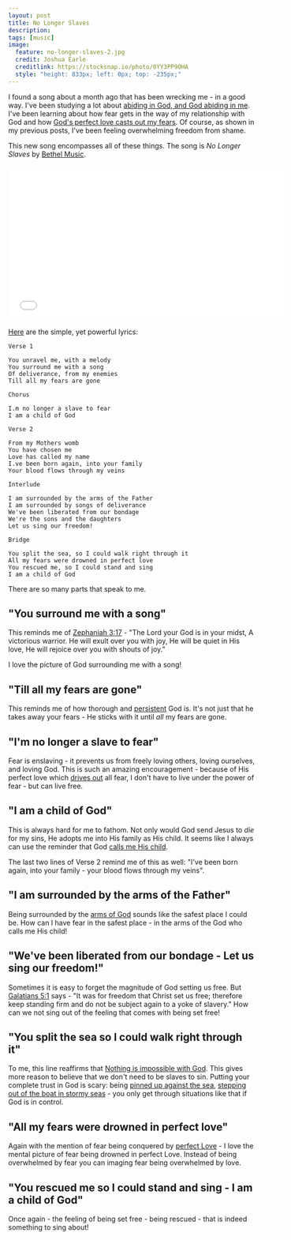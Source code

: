```yaml
---
layout: post
title: No Longer Slaves
description:
tags: [music]
image:
  feature: no-longer-slaves-2.jpg
  credit: Joshua Earle
  creditlink: https://stocksnap.io/photo/0YY3PP9OHA
  style: "height: 833px; left: 0px; top: -235px;"
---
```


I found a song about a month ago that has been wrecking me - in a good way. I've been studying a lot about [abiding in God, and God abiding in me][0]. I've been learning about how fear gets in the way of my relationship with God and how [God's perfect love casts out my fears][1]. Of course, as shown in my previous posts, I've been feeling overwhelming freedom from shame.

This new song encompasses all of these things. The song is *No Longer Slaves* by [Bethel Music](https://bethelmusic.com/).


<iframe width="560" height="315" src="//www.youtube.com/embed/XxkNj5hcy5E" frameborder="0"> </iframe>

[Here][2] are the simple, yet powerful lyrics:

    Verse 1
    
    You unravel me, with a melody
    You surround me with a song
    Of deliverance, from my enemies
    Till all my fears are gone
    
    Chorus
    
    I.m no longer a slave to fear
    I am a child of God
    
    Verse 2
    
    From my Mothers womb
    You have chosen me
    Love has called my name
    I.ve been born again, into your family
    Your blood flows through my veins
    
    Interlude
    
    I am surrounded by the arms of the Father
    I am surrounded by songs of deliverance
    We've been liberated from our bondage
    We're the sons and the daughters
    Let us sing our freedom!
    
    Bridge
    
    You split the sea, so I could walk right through it
    All my fears were drowned in perfect love
    You rescued me, so I could stand and sing
    I am a child of God

There are so many parts that speak to me.

## "You surround me with a song"

This reminds me of [Zephaniah 3:17][3] - "The Lord your God is in your midst, A victorious warrior. He will exult over you with joy, He will be quiet in His love, He will rejoice over you with shouts of joy."

I love the picture of God surrounding me with a song!

## "Till all my fears are gone"

This reminds me of how thorough and [persistent][4] God is. It's not just that he takes away your fears - He sticks with it until _all_ my fears are gone.

## "I'm no longer a slave to fear"

Fear is enslaving - it prevents us from freely loving others, loving ourselves, and loving God. This is such an amazing encouragement - because of His perfect love which [drives out][5] all fear, I don't have to live under the power of fear - but can live free.

## "I am a child of God"

This is always hard for me to fathom. Not only would God send Jesus to _die_ for my sins, He adopts me into His family as His child. It seems like I always can use the reminder that God [calls me His child][6].

The last two lines of Verse 2 remind me of this as well: "I've been born again, into your family - your blood flows through my veins".

## "I am surrounded by the arms of the Father"

Being surrounded by the [arms of God][7] sounds like the safest place I could be. How can I have fear in the safest place - in the arms of the God who calls me His child!

## "We've been liberated from our bondage - Let us sing our freedom!"

Sometimes it is easy to forget the magnitude of God setting us free. But [Galatians 5:1][8] says - "It was for freedom that Christ set us free; therefore keep standing firm and do not be subject again to a yoke of slavery." How can we not sing out of the feeling that comes with being set free!

## "You split the sea so I could walk right through it"

To me, this line reaffirms that [Nothing is impossible with God][9]. This gives more reason to believe that we don't need to be slaves to sin. Putting your complete trust in God is scary: being [pinned up against the sea][10], [stepping out of the boat in stormy seas][11] - you only get through situations like that if God is in control.

## "All my fears were drowned in perfect love"

Again with the mention of fear being conquered by [perfect Love][12] - I love the mental picture of fear being drowned in perfect Love. Instead of being overwhelmed by fear you can imaging fear being overwhelmed by love.

## "You rescued me so I could stand and sing - I am a child of God"

Once again - the feeling of being set free - being rescued - that is indeed something to sing about!



[0]: https://www.biblegateway.com/passage/?search=1%20John%204:12-13&version=NASB
[1]: https://www.biblegateway.com/passage/?search=1+John+4%3A18&version=NASB
[2]: https://bethelmusic.com/publishing/no-longer-slaves
[3]: https://www.biblegateway.com/passage/?search=Zephaniah+3%3A17&version=NASB
[4]: https://www.biblegateway.com/passage/?search=Matthew+28%3A20&version=NIV
[5]: https://www.biblegateway.com/passage/?search=1+John+4%3A18&version=NASB
[6]: https://www.biblegateway.com/passage/?search=1%20John+3:1&version=NASB
[7]: https://www.biblegateway.com/passage/?search=Deuteronomy+33%3A27&version=NASB
[8]: https://www.biblegateway.com/passage/?search=Galatians+5%3A1&version=NASB
[9]: https://www.biblegateway.com/passage/?search=Luke+1%3A37&version=NASB
[10]: https://www.biblegateway.com/passage/?search=exodus+14%3A10&version=NASB
[11]: https://www.biblegateway.com/passage/?search=Matthew+14%3A29&version=NASB
[12]: https://www.biblegateway.com/passage/?search=1+John+4%3A18&version=NASB
